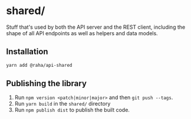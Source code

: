 # shared/

Stuff that's used by both the API server and the REST client, including the
shape of all API endpoints as well as helpers and data models.

## Installation

```bash
yarn add @raha/api-shared
```

## Publishing the library

1.  Run `npm version <patch|minor|major>` and then `git push --tags`.
1.  Run `yarn build` in the `shared/` directory
1.  Run `npm publish dist` to publish the built code.
